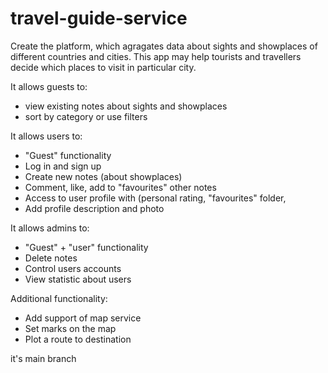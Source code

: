 # travel-guide-service

Create the platform, which agragates data about sights and showplaces of different countries and cities. This app may
help tourists and travellers decide which places to visit in particular city.

It allows guests to:

- view existing notes about sights and showplaces
- sort by category or use filters

It allows users to:

- "Guest" functionality
- Log in and sign up
- Create new notes (about showplaces)
- Comment, like, add to "favourites" other notes
- Access to user profile with (personal rating, "favourites" folder,
- Add profile description and photo

It allows admins to:

- "Guest" + "user" functionality
- Delete notes
- Control users accounts
- View statistic about users

Additional functionality:

- Add support of map service
- Set marks on the map
- Plot a route to destination


it's main branch 
